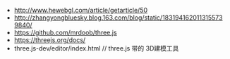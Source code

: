 - http://www.hewebgl.com/article/getarticle/50
- http://zhangyongbluesky.blog.163.com/blog/static/1831941620113155739840/
- https://github.com/mrdoob/three.js
- https://threejs.org/docs/
- three.js-dev/editor/index.html // three.js 带的 3D建模工具
